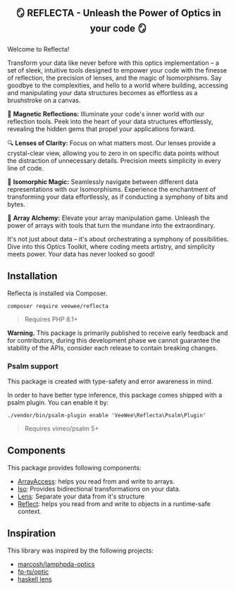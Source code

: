 <div align="center">

## 🪞 REFLECTA - Unleash the Power of Optics in your code 🪞

</div>

Welcome to Reflecta!

Transform your data like never before with this optics implementation – a set of sleek, intuitive tools designed to empower your code with the finesse of reflection, the precision of lenses, and the magic of Isomorphisms.
Say goodbye to the complexities, and hello to a world where building, accessing and manipulating your data structures becomes as effortless as a brushstroke on a canvas.

🧲 **Magnetic Reflections:**
Illuminate your code's inner world with our reflection tools.
Peek into the heart of your data structures effortlessly, revealing the hidden gems that propel your applications forward.

🔍 **Lenses of Clarity:**
Focus on what matters most.
Our lenses provide a crystal-clear view, allowing you to zero in on specific data points without the distraction of unnecessary details.
Precision meets simplicity in every line of code.

🔄 **Isomorphic Magic:**
Seamlessly navigate between different data representations with our Isomorphisms.
Experience the enchantment of transforming your data effortlessly, as if conducting a symphony of bits and bytes.

🚀 **Array Alchemy:**
Elevate your array manipulation game.
Unleash the power of arrays with tools that turn the mundane into the extraordinary.


It's not just about data – it's about orchestrating a symphony of possibilities.
Dive into this Optics Toolkit, where coding meets artistry, and simplicity meets power.
Your data has never looked so good!


## Installation

Reflecta is installed via Composer.

```
composer require veewee/reflecta
```
> Requires PHP 8.1+

**Warning.** This package is primarily published to receive early feedback and for contributors, during this development phase we cannot guarantee the stability of the APIs, consider each release to contain breaking changes.

### Psalm support

This package is created with type-safety and error awareness in mind.

In order to have better type inference, this package comes shipped with a psalm plugin.
You can enable it by:

```
./vendor/bin/psalm-plugin enable 'VeeWee\Reflecta\Psalm\Plugin'
```
> Requires vimeo/psalm 5+

## Components

This package provides following components:

* [ArrayAccess](/docs/array-access.md): helps you read from and write to arrays.
* [Iso](/docs/isomorphisms.md): Provides bidirectional transformations on your data.
* [Lens](/docs/lens.md): Separate your data from it's structure
* [Reflect](/docs/reflect.md): helps you read from and write to objects in a runtime-safe context.


## Inspiration

This library was inspired by the following projects:

* [marcosh/lamphpda-optics](https://github.com/marcosh/lamphpda-optics)
* [fp-ts/optic](https://github.com/fp-ts/optic)
* [haskell lens](https://hackage.haskell.org/package/lens)
